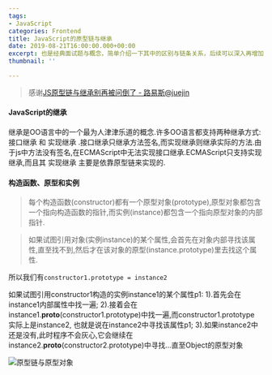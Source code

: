 ```yaml
---
tags:
- JavaScript
categories: Frontend
title: JavaScript的原型链与继承
date: 2019-08-21T16:00:00.000+00:00
excerpt: 也是经典面试题与概念，简单介绍一下其中的区别与链条关系，后续可以深入再增加一篇文章。
thumbnail: ''

---
```

> 感谢[JS原型链与继承别再被问倒了 - 路易斯@juejin](https://juejin.im/post/58f94c9bb123db411953691b)

#### JavaScript的继承

继承是OO语言中的一个最为人津津乐道的概念.许多OO语言都支持两种继承方式: 接口继承 和 实现继承 .接口继承只继承方法签名,而实现继承则继承实际的方法.由于js中方法没有签名,在ECMAScript中无法实现接口继承.ECMAScript只支持实现继承,而且其 实现继承 主要是依靠原型链来实现的.

#### 构造函数、原型和实例

> 每个构造函数(constructor)都有一个原型对象(prototype),原型对象都包含一个指向构造函数的指针,而实例(instance)都包含一个指向原型对象的内部指针.

> 如果试图引用对象(实例instance)的某个属性,会首先在对象内部寻找该属性,直至找不到,然后才在该对象的原型(instance.prototype)里去找这个属性.

所以我们有`constructor1.prototype = instance2`

如果试图引用constructor1构造的实例instance1的某个属性p1:
1).首先会在instance1内部属性中找一遍;
2).接着会在instance1.**proto**(constructor1.prototype)中找一遍,而constructor1.prototype 实际上是instance2, 也就是说在instance2中寻找该属性p1;
3).如果instance2中还是没有,此时程序不会灰心,它会继续在instance2.**proto**(constructor2.prototype)中寻找...直至Object的原型对象

![原型链与原型对象](https://cdn.sparkling.land/public/blog/images/IMG_2448_rmoxtn.jpg)